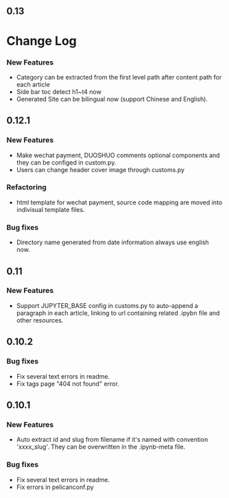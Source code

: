 ## 0.13
# Change Log
### New Features
* Category can be extracted from the first level path after content path for each article
* Side bar toc detect h1~t4 now
* Generated Site can be bilingual now (support Chinese and English).


## 0.12.1
### New Features
* Make wechat payment, DUOSHUO comments optional components and they can be configed in custom.py.
* Users can change header cover image through customs.py

### Refactoring
* html template for wechat payment, source code mapping are moved into indivisual template files.

### Bug fixes
* Directory name generated from date information always use english now.

## 0.11
### New Features
* Support JUPYTER_BASE config in customs.py to auto-append a paragraph in each article, linking to url containing related .ipybn file and other resources.


## 0.10.2
### Bug fixes
* Fix several text errors in readme.
* Fix tags page "404 not found" error.


## 0.10.1
### New Features
* Auto extract id and slug from filename if it's named with convention 'xxxx_slug'. They can be overwritten in the .ipynb-meta file.

### Bug fixes
* Fix several text errors in readme.
* Fix errors in pelicanconf.py






